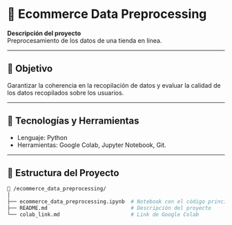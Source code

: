 # 📌 Ecommerce Data Preprocessing

**Descripción del proyecto**  
Preprocesamiento de los datos de una tienda en línea.

---

## 🎯 Objetivo

Garantizar la coherencia en la recopilación de datos y evaluar la calidad de los datos recopilados sobre los usuarios. 

---

## 🧠 Tecnologías y Herramientas

- Lenguaje: Python
- Herramientas: Google Colab, Jupyter Notebook, Git.

---

## 📂 Estructura del Proyecto

```bash
📁 /ecommerce_data_preprocessing/
│
├── ecommerce_data_preprocessing.ipynb  # Notebook con el código principal
├── README.md                           # Descripción del proyecto
└── colab_link.md                       # Link de Google Colab
